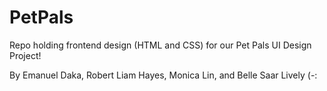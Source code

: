 # PetPals
Repo holding frontend design (HTML and CSS) for our Pet Pals UI Design Project!

By Emanuel Daka, Robert Liam Hayes, Monica Lin, and Belle Saar Lively (-:
